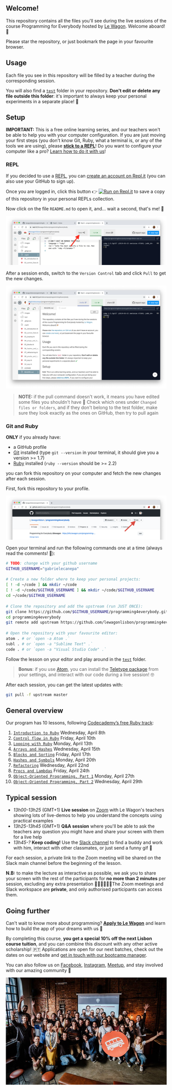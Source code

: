## Welcome!

This repository contains all the files you'll see during the live sessions of the course Programming for Everybody hosted by [Le Wagon](https://www.lewagon.com). Welcome aboard! 🎉

Please star the repository, or just bookmark the page in your favourite browser.

## Usage

Each file you see in this repository will be filled by a teacher during the corresponding session.

You will also find a [`test`](./test) folder in your repository. **Don't edit or delete any file outside this folder**: it's important to always keep your personal experiments in a separate place! 🧪

## Setup

**IMPORTANT:** This is a free online learning series, and our teachers won't be able to help you with your computer configuration. If you are just moving your first steps (you don't know Git, Ruby, what a terminal is, or any of the tools we are using), please **[stick to a REPL](#repl)**! Do you want to configure your computer like a pro? [Learn how to do it with us](#going-further)!

### REPL

If you decided to use a [REPL](https://en.wikipedia.org/wiki/Read%E2%80%93eval%E2%80%93print_loop), you can [create an account on Repl.it](https://repl.it/signup) (you can also use your GitHub to sign up).

Once you are logged in, click this button 👉 [![Run on Repl.it](https://repl.it/badge/github/lewagonlisbon/programming4everybody)](https://repl.it/@lewagonlisbon/programming4everybody) to save a copy of this repository in your personal REPLs collection.

Now click on the file `README.md` to open it, and... wait a second, that's me! 🤖

![](https://github.com/lewagonlisbon/programming4everybody/raw/master/images/repl1.png)

After a session ends, switch to the `Version Control` tab and click `Pull` to get the new changes.

![](https://github.com/lewagonlisbon/programming4everybody/raw/master/images/repl2.png)

> **NOTE:** if the pull command doesn't work, it means you have edited some files you shouldn't have 🛑 Check which ones under `Changed files or folders`, and if they don't belong to the test folder, make sure they look exactly as the ones on GitHub, then try to pull again

### Git and Ruby

**ONLY** if you already have:

- a GitHub profile
- [Git](https://git-scm.com/book/en/v2/Getting-Started-Installing-Git) installed (type `git --version` in your terminal, it should give you a version >= 1.7)
- [Ruby](https://www.ruby-lang.org/en/documentation/installation) installed (`ruby --version` should be >= 2.2)

you can fork this repository on your computer and fetch the new changes after each session.

First, fork this repository to your profile.

![](https://github.com/lewagonlisbon/programming4everybody/raw/master/images/fork.png)

Open your terminal and run the following commands one at a time (always read the comments! 👀):

```sh
# TODO: change with your github username
GITHUB_USERNAME="gabrielecanepa"

# Create a new folder where to keep your personal projects:
[ ! -d ~/code ] && mkdir ~/code
[ ! -d ~/code/$GITHUB_USERNAME ] && mkdir ~/code/$GITHUB_USERNAME
cd ~/code/$GITHUB_USERNAME

# Clone the repository and add the upstream (run JUST ONCE):
git clone https://github.com/$GITHUB_USERNAME/programming4everybody.git
cd programming4everybody
git remote add upstream https://github.com/lewagonlisbon/programming4everybody.git

# Open the repository with your favourite editor:
atom . # or `open -a Atom .`
subl . # or `open -a "Sublime Text" .`
code . # or `open -a "Visual Studio Code" .`
```

Follow the lesson on your editor and play around in the [`test`](./test) folder.

> **Bonus**: if you use [Atom](https://atom.io), you can install the [Teletype package](https://teletype.atom.io) from your settings, and interact with our code during a live session! 🤓

After each session, you can get the latest updates with:

```sh
git pull -f upstream master
```

## General overview

Our program has 10 lessons, following [Codecademy’s free Ruby track](https://www.codecademy.com/learn/learn-ruby):

1. [`Introduction to Ruby`](./01_introduction.rb) Wednesday, April 8th
2. [`Control flow in Ruby`](./02_control_flow.rb) Friday, April 10th
3. [`Looping with Ruby`](./03_looping.rb) Monday, April 13th
4. [`Arrays and Hashes`](./04_arrays_and_hases.rb) Wednesday, April 15th
5. [`Blocks and Sorting`](./05_blocks.rb) Friday, April 17th
6. [`Hashes and Symbols`](./06_hashes_and_symbols.rb) Monday, April 20th
7. [`Refactoring`](./07_refractoring.rb) Wednesday, April 22nd
8. [`Procs and Lambdas`](./08_procks_and_lambdas.rb) Friday, April 24th
9. [`Object-Oriented Programming, Part 1`](./09_oop.rb) Monday, April 27th
10. [`Object-Oriented Programming, Part 2`](./10_oop.rb) Wednesday, April 29th

## Typical session

- _13h00-13h25_ (GMT+1) **Live session** on [Zoom](https://zoom.us/signup) with Le Wagon's teachers showing lots of live-demos to help you understand the concepts using practical examples
- _13h25-13h45_ (GMT+1) **Q&A session** where you'll be able to ask the teachers any question you might have and share your screen with them for a live help
- _13h45-?_ **Keep coding!** Use the [Slack channel](https://programming4everybody.slack.com) to find a buddy and work with him, interact with other classmates, or just send a funny gif 🙈

For each session, a private link to the Zoom meeting will be shared on the Slack main channel before the beginning of the lesson.

**N.B:** to make the lecture as interactive as possible, we ask you to share your screen with the rest of the participants for **no more than 2 minutes** per session, excluding any extra presentation 🙋🏼‍♀️🙋🏽‍♂️The Zoom meetings and Slack workspace are **private**, and only authorised participants can access them.

## Going further

Can't wait to know more about programming? **[Apply to Le Wagon](http://www.lewagon.com/lisbon/apply)** and learn how to build the app of your dreams with us 🚀

By completing this course, **you get a special 10% off the next Lisbon course tuition**, and you can combine this discount with any other active scholarship! 🇵🇹 Applications are open for our next batches, check out the dates on our website and [get in touch with our bootcamp manager](https://programming4everybody.slack.com/archives/C0110B1M057/p1586270434306700).

You can also follow us on [Facebook](https://www.facebook.com/lewagonlisbon), [Instagram](https://www.instagram.com/lewagonlisbon), [Meetup](https://www.meetup.com/Le-Wagon-Lisbon-Coding-Station), and stay involved with our amazing community 🤩

![](https://github.com/lewagonlisbon/programming4everybody/raw/master/images/lisbon.jpg)
